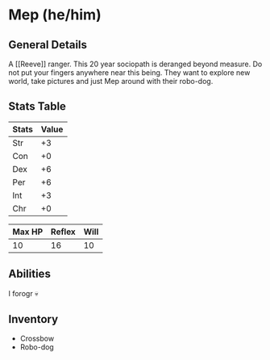 # Mep (he/him)
## General Details
A [[Reeve]] ranger. This 20 year sociopath is deranged beyond measure. Do not put your fingers anywhere near this being. They want to explore new world, take pictures and just Mep around with their robo-dog. 

## Stats Table
| Stats | Value |
| --- | ----------- |
| Str | +3 |
| Con | +0 |
| Dex | +6 |
| Per | +6 |
| Int | +3 |
| Chr | +0 |

| Max HP | Reflex | Will |
| --- | --------- |--|
| 10 | 16| 10|

## Abilities
I forogr :skull: 

## Inventory
- Crossbow
- Robo-dog
